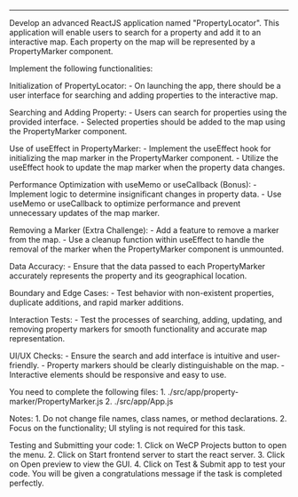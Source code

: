 ---

Develop an advanced ReactJS application named "PropertyLocator". This application will enable users to search for a property and add it to an interactive map. Each property on the map will be represented by a PropertyMarker component.

Implement the following functionalities:

Initialization of PropertyLocator:
    - On launching the app, there should be a user interface for searching and adding properties to the interactive map.

Searching and Adding Property:
    - Users can search for properties using the provided interface.
    - Selected properties should be added to the map using the PropertyMarker component.

Use of useEffect in PropertyMarker:
    - Implement the useEffect hook for initializing the map marker in the PropertyMarker component.
    - Utilize the useEffect hook to update the map marker when the property data changes.

Performance Optimization with useMemo or useCallback (Bonus):
    - Implement logic to determine insignificant changes in property data.
    - Use useMemo or useCallback to optimize performance and prevent unnecessary updates of the map marker.

Removing a Marker (Extra Challenge):
    - Add a feature to remove a marker from the map.
    - Use a cleanup function within useEffect to handle the removal of the marker when the PropertyMarker component is unmounted.

Data Accuracy:
    - Ensure that the data passed to each PropertyMarker accurately represents the property and its geographical location.

Boundary and Edge Cases:
    - Test behavior with non-existent properties, duplicate additions, and rapid marker additions.

Interaction Tests:
    - Test the processes of searching, adding, updating, and removing property markers for smooth functionality and accurate map representation.

UI/UX Checks:
    - Ensure the search and add interface is intuitive and user-friendly.
    - Property markers should be clearly distinguishable on the map.
    - Interactive elements should be responsive and easy to use.

You need to complete the following files:
    1. ./src/app/property-marker/PropertyMarker.js
    2. ./src/app/App.js

Notes:
    1. Do not change file names, class names, or method declarations.
    2. Focus on the functionality; UI styling is not required for this task.

Testing and Submitting your code:
    1. Click on WeCP Projects button to open the menu.
    2. Click on Start frontend server to start the react server.
    3. Click on Open preview to view the GUI.
    4. Click on Test & Submit app to test your code. You will be given a congratulations message if the task is completed perfectly.